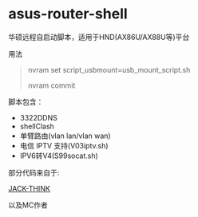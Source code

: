 # asus-router-shell

华硕远程自启动脚本，适用于HND(AX86U/AX88U等)平台

用法

>nvram set script_usbmount=usb_mount_script.sh
>
>nvram commit

脚本包含：

+ 3322DDNS
+ shellClash
+ 单臂路由(vlan lan/vlan wan)
+ 电信 IPTV 支持(V03iptv.sh)
+ IPV6转V4(S99socat.sh)


部分代码来自于: 

[JACK-THINK](https://github.com/JACK-THINK/SCRIPTS-BOOTLOADER-FOR-ASUS-ROUTER/)

以及MC作者
